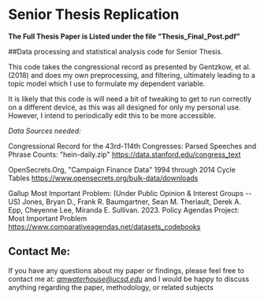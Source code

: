 # Senior Thesis Replication


**The Full Thesis Paper is Listed under the file "Thesis_Final_Post.pdf"**



##Data processing and statistical analysis code for Senior Thesis.


This code takes the congressional record as presented by Gentzkow, et al. (2018) and does my own preprocessing, and filtering, ultimately leading to a topic model which I use to formulate my dependent variable.


It is likely that this code is will need a bit of tweaking to get to run correctly on a different device, as this was all designed for only my personal use. However, I intend to periodically edit this to be more accessible.

 
*Data Sources needed:*

Congressional Record for the 43rd-114th Congresses: Parsed Speeches and Phrase Counts:
"hein-daily.zip"
https://data.stanford.edu/congress_text

OpenSecrets.Org, "Campaign Finance Data"
1994 through 2014 Cycle Tables 
https://www.opensecrets.org/bulk-data/downloads

Gallup Most Important Problem:
(Under Public Opinion & Interest Groups -- US)
Jones, Bryan D., Frank R. Baumgartner, Sean M. Theriault, Derek A. Epp, Cheyenne Lee, Miranda E. Sullivan. 2023. Policy Agendas Project: Most Important Problem
https://www.comparativeagendas.net/datasets_codebooks


## Contact Me:

If you have any questions about my paper or findings, please feel free to contact me at: *amwaterhouse@ucsd.edu* and I would be happy to discuss anything regarding the paper, methodology, or related subjects
